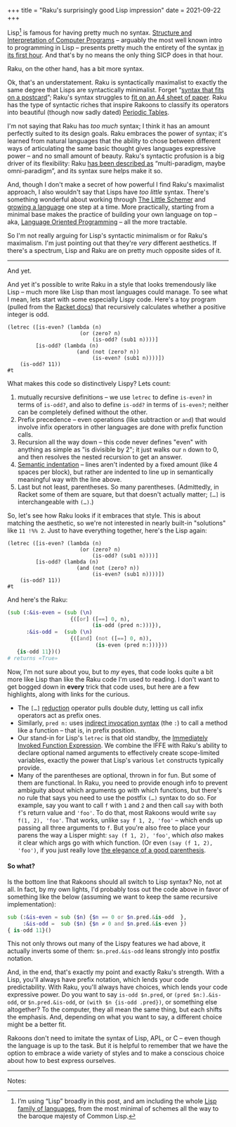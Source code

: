 +++
title = "Raku's surprisingly good Lisp impression"
date = 2021-09-22
+++

Lisp[^1] is famous for having pretty much no syntax.  [Structure and Interpretation of Computer Programs](https://en.wikipedia.org/wiki/Structure_and_Interpretation_of_Computer_Programs) – arguably the most well known intro to programming in Lisp – presents pretty much the entirety of the syntax [in its first hour](https://ocw.mit.edu/courses/electrical-engineering-and-computer-science/6-001-structure-and-interpretation-of-computer-programs-spring-2005/video-lectures/1a-overview-and-introduction-to-lisp/).  And that's by no means the only thing SICP does in that hour.

Raku, on the other hand, has a bit more syntax.

Ok, that's an understatement.  Raku is syntactically maximalist to exactly the same degree that Lisps are syntactically minimalist.  Forget “[syntax that fits on a postcard](https://richardeng.medium.com/syntax-on-a-post-card-cb6d85fabf88)”; Raku's syntax struggles to [fit on an A4 sheet of paper](https://raw.githubusercontent.com/Raku/mu/master/docs/Perl6/Cheatsheet/cheatsheet.txt).  Raku has the type of syntactic riches that inspire Rakoons to classify its operators into beautiful (though now sadly dated) [Periodic Tables](http://www.ozonehouse.com/mark/periodic/).

<!-- more -->

I'm not saying that Raku has _too much_ syntax; I think it has an amount perfectly suited to its design goals.  Raku embraces the power of syntax; it's learned from natural languages that the ability to chose between different ways of articulating the same basic thought gives languages expressive power – and no small amount of beauty.  Raku's syntactic profusion is a big driver of its flexibility: Raku [has been described as](https://www.evanmiller.org/a-review-of-perl-6.html) “multi-paradigm, maybe omni-paradigm”, and its syntax sure helps make it so.

And, though I don't make a secret of how powerful I find Raku's maximalist approach, I also wouldn't say that Lisps have _too little_ syntax.  There's something wonderful about working through [The Little Schemer](https://mitpress.mit.edu/books/little-schemer-fourth-edition) and [growing a language](https://archive.org/details/GrowingALanguageByGuySteeleAhvzDzKdB0) one step at a time.  More practically, starting from a minimal base makes the practice of building your own language on top – aka, [Language Oriented Programming](https://beautifulracket.com/appendix/why-lop-why-racket.html) – all the more tractable. 

So I'm not really arguing for Lisp's syntactic minimalism or for Raku's maximalism.  I'm just pointing out that they're _very_ different aesthetics.  If there's a spectrum, Lisp and Raku are on pretty much opposite sides of it. 

---
And yet.

And yet it's possible to write Raku in a style that looks tremendously like Lisp – much more like Lisp than most languages could manage.  To see what I mean, lets start with some especially Lispy code.  Here's a toy program (pulled from the [Racket docs](https://docs.racket-lang.org/reference/let.html#%28form._%28%28lib._racket%2Fprivate%2Fletstx-scheme..rkt%29._letrec%29%29)) that recursively calculates whether a positive integer is odd.

```racket
(letrec ([is-even? (lambda (n)
                       (or (zero? n)
                           (is-odd? (sub1 n))))]
         [is-odd? (lambda (n)
                      (and (not (zero? n))
                           (is-even? (sub1 n))))])
    (is-odd? 11))
#t
```

What makes this code so distinctively Lispy?  Lets count:
1. mutually recursive definitions – we use `letrec` to define `is-even?` in terms of `is-odd?`, and also to define `is-odd?` in terms of `is-even?`; neither can be completely defined without the other.
2. Prefix precedence – even operations (like subtraction or `and`) that would involve infix operators in other languages are done with prefix function calls.
3. Recursion all the way down – this code never defines "even" with anything as simple as "is divisible by 2"; it just walks our `n` down to 0, and then resolves the nested recursion to get an answer.
4. [Semantic indentation](https://metaredux.com/posts/2020/12/06/semantic-clojure-formatting.html) – lines aren't indented by a fixed amount (like 4 spaces per block), but rather are indented to line up in semantically meaningful way with the line above.
5. Last but not least, parentheses.  So many parentheses.  (Admittedly, in Racket some of them are square, but that doesn't actually matter; `[…]` is interchangeable with `(…)`.)

So, let's see how Raku looks if it embraces that style.  This is about matching the aesthetic, so we're not interested in nearly built-in "solutions" like `11 !%% 2`.   Just to have everything together, here's the Lisp again:

```racket
(letrec ([is-even? (lambda (n)
                       (or (zero? n)
                           (is-odd? (sub1 n))))]
         [is-odd? (lambda (n)
                      (and (not (zero? n))
                           (is-even? (sub1 n))))])
    (is-odd? 11))
#t
```

And here's the Raku:

```raku
(sub (:&is-even = (sub (\n)
                    {([or] ([==] 0, n),
                           (is-odd (pred n:)))}),
      :&is-odd =  (sub (\n)
                    {([and] (not ([==] 0, n)),
                            (is-even (pred n:)))}))
   {is-odd 11})()
# returns «True»
```

Now, I'm not sure about you, but to _my_ eyes, that code looks quite a bit more like Lisp than like the Raku code I'm used to reading.  I don't want to get bogged down in **every** trick that code uses, but here are a few highlights, along with links for the curious.

* The `[…]` [reduction](https://docs.raku.org/language/operators#index-entry-[+]_(reduction_metaoperators)) operator pulls double duty, letting us call infix operators act as prefix ones.
* Similarly, `pred n:` uses [indirect invocation syntax](https://docs.raku.org/language/objects#index-entry-indirect_invocant_syntax) (the `:`) to call a method like a function – that is, in prefix position.
* Our stand-in for Lisp's `letrec` is that old standby, the [Immediately Invoked Function Expression](https://developer.mozilla.org/en-US/docs/Glossary/IIFE).  We combine the IFFE with Raku's ability to declare optional named arguments to effectively create scope-limited variables, exactly the power that Lisp's various `let` constructs typically provide.
* Many of the parentheses are optional, thrown in for fun.  But some of them are functional.  In Raku, you need to provide enough info to prevent ambiguity about which arguments go with which functions, but there's no rule that says you need to use the postfix `(…)` syntax to do so.  For example, say you want to call `f` with `1` and `2` and then call `say` with both `f`'s return value and `'foo'`.  To do that, most Rakoons would write `say f(1, 2), 'foo'`.  That works, unlike `say f 1, 2, 'foo'` – which ends up passing all three arguments to `f`.  But you're also free to place your parens the way a Lisper might: `say (f 1, 2), 'foo'`, which _also_ makes it clear which args go with which function.  (Or even `(say (f 1, 2), 'foo')`, if you just really love [the elegance of a good parenthesis](https://m.xkcd.com/297/).

#### So what?

Is the bottom line that Rakoons should all switch to Lisp syntax?  No, not at all.  In fact, by my own lights, I'd probably toss out the code above in favor of something like the below (assuming we want to keep the same recursive implementation):

```raku
sub (:&is-even = sub ($n) {$n == 0 or $n.pred.&is-odd  },
     :&is-odd =  sub ($n) {$n ≠ 0 and $n.pred.&is-even })
{ is-odd 11}()
```

This not only throws out many of the Lispy features we had above, it actually inverts some of them: `$n.pred.&is-odd` leans strongly into postfix notation.

And, in the end, that's exactly my point and exactly Raku's strength.  With a Lisp, you'll always have prefix notation, which lends your code predictability.  With Raku, you'll always have choices, which lends your code expressive power.  Do you want to say `is-odd $n.pred`, or `(pred $n:).&is-odd`, or `$n.pred.&is-odd`, or `(with $n {is-odd .pred})`, or something else altogether?  To the computer, they all mean the same thing, but each shifts the emphasis.  And, depending on what you want to say, a different choice might be a better fit.

Rakoons don't need to imitate the syntax of Lisp, APL, or C – even though the language is up to the task.  But it is helpful to remember that we have the option to embrace a wide variety of styles and to make a conscious choice about how to best express ourselves. 


---
Notes:

[^1]: I’m using  “Lisp” broadly in this post, and am including the whole [Lisp family of languages](https://en.wikipedia.org/wiki/List_of_Lisp-family_programming_languages), from the most minimal of schemes all the way to the baroque majesty of Common Lisp.
<!--stackedit_data:
eyJoaXN0b3J5IjpbNjE4MDMyNzU0XX0=
-->